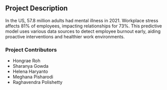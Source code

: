 <html>
<body>
<h2>Project Description</h2>

<p>In the US, 57.8 million adults had mental illness in 2021. Workplace stress affects 81% of employees, impacting relationships for 73%. This predictive model uses various data sources to detect employee burnout early, aiding proactive interventions and healthier work environments.</p>

<h3>Project Contributors</h3>
<ul>
    <li>Hongrae Roh</li>
    <li>Sharanya Gowda</li>
    <li>Helena Haryanto</li>
    <li>Meghana Pisharodi</li>
    <li>Raghavendra Polishetty</li>
</ul>

